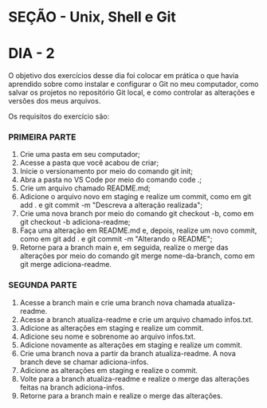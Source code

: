 # SEÇÃO - Unix, Shell e Git

# DIA - 2

O objetivo dos exercícios desse dia foi colocar em prática o que havia aprendido sobre como instalar e configurar o Git no meu computador, como salvar os projetos no repositório Git local, e como controlar as alterações e versões dos meus arquivos.

Os requisitos do exercício são:

### PRIMEIRA PARTE
1. Crie uma pasta em seu computador;
2. Acesse a pasta que você acabou de criar;
3. Inicie o versionamento por meio do comando git init;
4. Abra a pasta no VS Code por meio do comando code .;
5. Crie um arquivo chamado README.md;
6. Adicione o arquivo novo em staging e realize um commit, como em git add . e git commit -m "Descreva a alteração realizada";
7. Crie uma nova branch por meio do comando git checkout -b, como em git checkout -b adiciona-readme;
8. Faça uma alteração em README.md e, depois, realize um novo commit, como em git add . e git commit -m "Alterando o README";
9. Retorne para a branch main e, em seguida, realize o merge das alterações por meio do comando git merge nome-da-branch, como em git merge adiciona-readme.

### SEGUNDA PARTE
1. Acesse a branch main e crie uma branch nova chamada atualiza-readme.
2. Acesse a branch atualiza-readme e crie um arquivo chamado infos.txt.
3. Adicione as alterações em staging e realize um commit.
4. Adicione seu nome e sobrenome ao arquivo infos.txt.
5. Adicione novamente as alterações em staging e realize um commit.
6. Crie uma branch nova a partir da branch atualiza-readme. A nova branch deve se chamar adiciona-infos.
7. Adicione as alterações em staging e realize o commit.
8. Volte para a branch atualiza-readme e realize o merge das alterações feitas na branch adiciona-infos.
9. Retorne para a branch main e realize o merge das alterações.